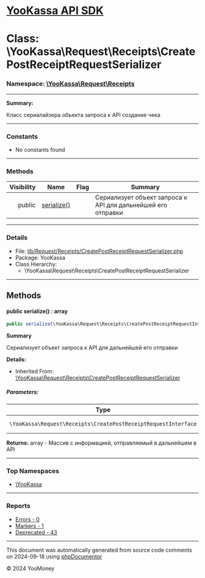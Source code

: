 # [YooKassa API SDK](../home.md)

# Class: \YooKassa\Request\Receipts\CreatePostReceiptRequestSerializer
### Namespace: [\YooKassa\Request\Receipts](../namespaces/yookassa-request-receipts.md)
---
**Summary:**

Класс сериалайзера объекта запроса к API создание чека


---
### Constants
* No constants found

---
### Methods
| Visibility | Name | Flag | Summary |
| ----------:| ---- | ---- | ------- |
| public | [serialize()](../classes/YooKassa-Request-Receipts-CreatePostReceiptRequestSerializer.md#method_serialize) |  | Сериализует объект запроса к API для дальнейшей его отправки |

---
### Details
* File: [lib/Request/Receipts/CreatePostReceiptRequestSerializer.php](../../lib/Request/Receipts/CreatePostReceiptRequestSerializer.php)
* Package: YooKassa
* Class Hierarchy:
  * \YooKassa\Request\Receipts\CreatePostReceiptRequestSerializer

---
## Methods
<a name="method_serialize" class="anchor"></a>
#### public serialize() : array

```php
public serialize(\YooKassa\Request\Receipts\CreatePostReceiptRequestInterface $request) : array
```

**Summary**

Сериализует объект запроса к API для дальнейшей его отправки

**Details:**
* Inherited From: [\YooKassa\Request\Receipts\CreatePostReceiptRequestSerializer](../classes/YooKassa-Request-Receipts-CreatePostReceiptRequestSerializer.md)

##### Parameters:
| Type | Name | Description |
| ---- | ---- | ----------- |
| <code lang="php">\YooKassa\Request\Receipts\CreatePostReceiptRequestInterface</code> | request  | Сериализуемый объект |

**Returns:** array - Массив с информацией, отправляемый в дальнейшем в API



---

### Top Namespaces

* [\YooKassa](../namespaces/yookassa.md)

---

### Reports
* [Errors - 0](../reports/errors.md)
* [Markers - 1](../reports/markers.md)
* [Deprecated - 43](../reports/deprecated.md)

---

This document was automatically generated from source code comments on 2024-09-18 using [phpDocumentor](http://www.phpdoc.org/)

&copy; 2024 YooMoney